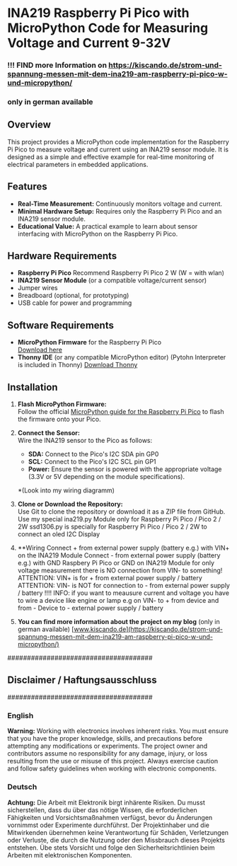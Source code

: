 # INA219 Raspberry Pi Pico with MicroPython Code for Measuring Voltage and Current 9-32V

### !!! FIND more Information on https://kiscando.de/strom-und-spannung-messen-mit-dem-ina219-am-raspberry-pi-pico-w-und-micropython/ ###
### only in german available ###

## Overview
This project provides a MicroPython code implementation for the Raspberry Pi Pico to measure voltage and current using an INA219 sensor module. It is designed as a simple and effective example for real-time monitoring of electrical parameters in embedded applications.

## Features
- **Real-Time Measurement:** Continuously monitors voltage and current.
- **Minimal Hardware Setup:** Requires only the Raspberry Pi Pico and an INA219 sensor module.
- **Educational Value:** A practical example to learn about sensor interfacing with MicroPython on the Raspberry Pi Pico.

## Hardware Requirements
- **Raspberry Pi Pico** Recommend Raspberry Pi Pico 2 W (W = with wlan)
- **INA219 Sensor Module** (or a compatible voltage/current sensor)
- Jumper wires
- Breadboard (optional, for prototyping)
- USB cable for power and programming

## Software Requirements
- **MicroPython Firmware** for the Raspberry Pi Pico  
  [Download here](https://micropython.org/download/rp2-pico/)
- **Thonny IDE** (or any compatible MicroPython editor) (Pytohn Interpreter is included in Thonny)
  [Download Thonny](https://thonny.org/)


## Installation

1. **Flash MicroPython Firmware:**  
   Follow the official [MicroPython guide for the Raspberry Pi Pico](https://docs.micropython.org/en/latest/rp2/quickref.html) to flash the firmware onto your Pico.

2. **Connect the Sensor:**  
   Wire the INA219 sensor to the Pico as follows:
   - **SDA:** Connect to the Pico's I2C SDA pin GP0
   - **SCL:** Connect to the Pico's I2C SCL pin GP1
   - **Power:** Ensure the sensor is powered with the appropriate voltage (3.3V or 5V depending on the module specifications).
   
   *(Look into my wiring diagramm)

3. **Clone or Download the Repository:**  
   Use Git to clone the repository or download it as a ZIP file from GitHub.
   Use my special ina219.py Module only for Raspberry Pi Pico / Pico 2 / 2W
   ssd1306.py is specially for Raspberry Pi Pico / Pico 2 / 2W to connect an oled I2C Display

4. **Wiring
   Connect + from external power supply (battery e.g.) with VIN+ on the INA219 Module
   Connect - from external power supply (battery e.g.) with GND Raspbery Pi Pico or GND on INA219 Module
   for only voltage measurement there is NO connection from VIN- to something!
   ATTENTION: VIN+ is for + from external power supply / battery
   ATTENTION: VIN- is NOT for connection to - from external power supply / battery !!!!
   INFO: if you want to meausure current and voltage you have to wire a device like engine or lamp e.g on VIN- to + from device and from - Device to - external power supply / battery

5. **You can find more information about the project on my blog** (only in german available)
   [www.kiscando.de](https://kiscando.de/strom-und-spannung-messen-mit-dem-ina219-am-raspberry-pi-pico-w-und-micropython/)


#####################################
## Disclaimer / Haftungsausschluss ##
#####################################

### English
**Warning:** Working with electronics involves inherent risks. You must ensure that you have the proper knowledge, skills, and precautions before attempting any modifications or experiments. The project owner and contributors assume no responsibility for any damage, injury, or loss resulting from the use or misuse of this project. Always exercise caution and follow safety guidelines when working with electronic components.

### Deutsch
**Achtung:** Die Arbeit mit Elektronik birgt inhärente Risiken. Du musst sicherstellen, dass du über das nötige Wissen, die erforderlichen Fähigkeiten und Vorsichtsmaßnahmen verfügst, bevor du Änderungen vornimmst oder Experimente durchführst. Der Projektinhaber und die Mitwirkenden übernehmen keine Verantwortung für Schäden, Verletzungen oder Verluste, die durch die Nutzung oder den Missbrauch dieses Projekts entstehen. Übe stets Vorsicht und folge den Sicherheitsrichtlinien beim Arbeiten mit elektronischen Komponenten.
